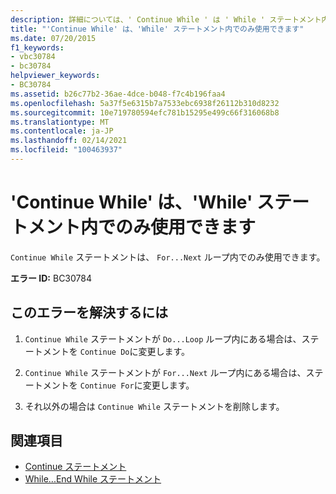 ```yaml
---
description: 詳細については、' Continue While ' は ' While ' ステートメント内でのみ使用できます
title: "'Continue While' は、'While' ステートメント内でのみ使用できます"
ms.date: 07/20/2015
f1_keywords:
- vbc30784
- bc30784
helpviewer_keywords:
- BC30784
ms.assetid: b26c77b2-36ae-4dce-b048-f7c4b196faa4
ms.openlocfilehash: 5a37f5e6315b7a7533ebc6938f26112b310d8232
ms.sourcegitcommit: 10e719780594efc781b15295e499c66f316068b8
ms.translationtype: MT
ms.contentlocale: ja-JP
ms.lasthandoff: 02/14/2021
ms.locfileid: "100463937"
---
```

# <a name="continue-while-can-only-appear-inside-a-while-statement"></a>'Continue While' は、'While' ステートメント内でのみ使用できます

`Continue While` ステートメントは、 `For...Next` ループ内でのみ使用できます。  
  
 **エラー ID:** BC30784  
  
## <a name="to-correct-this-error"></a>このエラーを解決するには  
  
1. `Continue While` ステートメントが `Do...Loop` ループ内にある場合は、ステートメントを `Continue Do`に変更します。  
  
2. `Continue While` ステートメントが `For...Next` ループ内にある場合は、ステートメントを `Continue For`に変更します。  
  
3. それ以外の場合は `Continue While` ステートメントを削除します。  
  
## <a name="see-also"></a>関連項目

- [Continue ステートメント](../language-reference/statements/continue-statement.md)
- [While...End While ステートメント](../language-reference/statements/while-end-while-statement.md)
